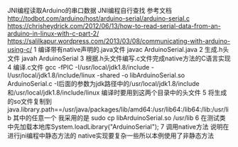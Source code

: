 JNI编程读取Arduino的串口数据
JNI编程自行查找
参考文档
http://todbot.com/arduino/host/arduino-serial/arduino-serial.c
https://chrisheydrick.com/2012/06/13/how-to-read-serial-data-from-an-arduino-in-linux-with-c-part-2/
https://salilkapur.wordpress.com/2013/03/08/communicating-with-arduino-using-c/
1 编译带有native声明的.java文件 javac ArduinoSerial.java
2 生成.h头文件 javah ArduinoSerial
3 根据.h头文件编写.c文件完成native方法的C语言实现
4 编译.c文件
 gcc -fPIC -I/usr/local/jdk1.8/include -I/usr/local/jdk1.8/include/linux -shared -o libArduinoSerial.so ArduinoSerial.c
-I后面的参数为jdk路径中的/usr/local/jdk1.8/include和/usr/local/jdk1.8/include/linux
编译时要用到这两个目录中的头文件
5 将生成的so文件复制到
java.library.path==/usr/java/packages/lib/amd64:/usr/lib64:/lib64:/lib:/usr/lib 其中的任意一个
我采用的是
sudo cp libArduinoSerial.so /usr/lib
6 在测试类中先加载本地库System.loadLibrary("ArduinoSerial");
7 调用native方法
说明在进行jni编程中静态方法的 native实现要复杂一些所以本例使用了非静态方法

